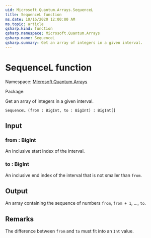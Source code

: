 ```yaml
---
uid: Microsoft.Quantum.Arrays.SequenceL
title: SequenceL function
ms.date: 10/16/2020 12:00:00 AM
ms.topic: article
qsharp.kind: function
qsharp.namespace: Microsoft.Quantum.Arrays
qsharp.name: SequenceL
qsharp.summary: Get an array of integers in a given interval.
---
```


# SequenceL function

Namespace: [Microsoft.Quantum.Arrays](xref:Microsoft.Quantum.Arrays)

Package: [](https://nuget.org/packages/)


Get an array of integers in a given interval.

```Q#
SequenceL (from : BigInt, to : BigInt) : BigInt[]
```


## Input

### from : BigInt

An inclusive start index of the interval.


### to : BigInt

An inclusive end index of the interval that is not smaller than `from`.



## Output

An array containing the sequence of numbers `from`, `from + 1`, ...,`to`.

## Remarks

The difference between `from` and `to` must fit into an `Int` value.